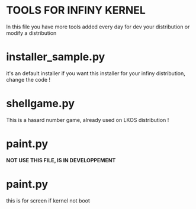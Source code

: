 # TOOLS FOR INFINY KERNEL
In this file you have more tools added every day for dev your distribution or modify a distribution
# installer_sample.py
it's an default installer
if you want this installer for your infiny distribution, change the code !
# shellgame.py
This is a hasard number game, already used on LKOS distribution !
# paint.py
**NOT USE THIS FILE, IS IN DEVELOPPEMENT**
# paint.py
this is for screen if kernel not boot
